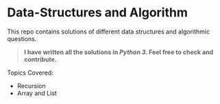 # Data-Structures and Algorithm

This repo contains solutions of different data structures and algorithmic questions.

> **I have written all the solutions in _Python 3_. Feel free to check and contribute.**

Topics Covered:

- Recursion
- Array and List
